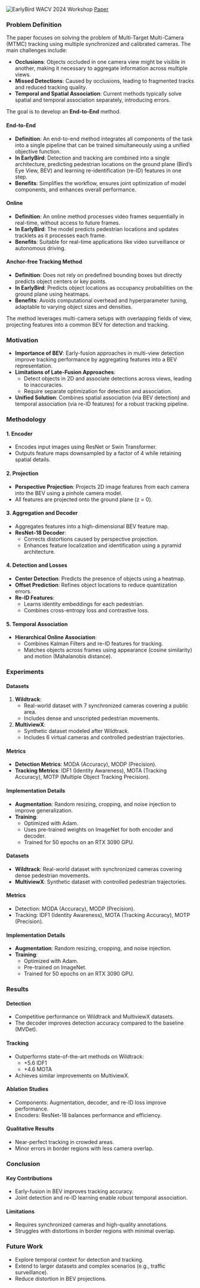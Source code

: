 ![EarlyBird WACV 2024 Workshop](https://img.shields.io/badge/WACV%20Workshop-2024-f1b800) [Paper](https://arxiv.org/abs/2310.13350)

### Problem Definition

The paper focuses on solving the problem of Multi-Target Multi-Camera (MTMC) tracking using multiple synchronized and calibrated cameras. The main challenges include:

- **Occlusions**: Objects occluded in one camera view might be visible in another, making it necessary to aggregate information across multiple views.
- **Missed Detections**: Caused by occlusions, leading to fragmented tracks and reduced tracking quality.
- **Temporal and Spatial Association**: Current methods typically solve spatial and temporal association separately, introducing errors.

The goal is to develop an **End-to-End** method.

#### End-to-End
- **Definition**: An end-to-end method integrates all components of the task into a single pipeline that can be trained simultaneously using a unified objective function.
- **In EarlyBird**: Detection and tracking are combined into a single architecture, predicting pedestrian locations on the ground plane (Bird’s Eye View, BEV) and learning re-identification (re-ID) features in one step.
- **Benefits**: Simplifies the workflow, ensures joint optimization of model components, and enhances overall performance.

#### Online
- **Definition**: An online method processes video frames sequentially in real-time, without access to future frames.
- **In EarlyBird**: The model predicts pedestrian locations and updates tracklets as it processes each frame.
- **Benefits**: Suitable for real-time applications like video surveillance or autonomous driving.

#### Anchor-free Tracking Method
- **Definition**: Does not rely on predefined bounding boxes but directly predicts object centers or key points.
- **In EarlyBird**: Predicts object locations as occupancy probabilities on the ground plane using heatmaps.
- **Benefits**: Avoids computational overhead and hyperparameter tuning, adaptable to varying object sizes and densities.

The method leverages multi-camera setups with overlapping fields of view, projecting features into a common BEV for detection and tracking.

### Motivation

- **Importance of BEV**: Early-fusion approaches in multi-view detection improve tracking performance by aggregating features into a BEV representation.
- **Limitations of Late-Fusion Approaches**:
  - Detect objects in 2D and associate detections across views, leading to inaccuracies.
  - Require separate optimization for detection and association.
- **Unified Solution**: Combines spatial association (via BEV detection) and temporal association (via re-ID features) for a robust tracking pipeline.

### Methodology

#### 1. Encoder
- Encodes input images using ResNet or Swin Transformer.
- Outputs feature maps downsampled by a factor of 4 while retaining spatial details.

#### 2. Projection
- **Perspective Projection**: Projects 2D image features from each camera into the BEV using a pinhole camera model.
- All features are projected onto the ground plane (z = 0).

#### 3. Aggregation and Decoder
- Aggregates features into a high-dimensional BEV feature map.
- **ResNet-18 Decoder**:
  - Corrects distortions caused by perspective projection.
  - Enhances feature localization and identification using a pyramid architecture.

#### 4. Detection and Losses
- **Center Detection**: Predicts the presence of objects using a heatmap.
- **Offset Prediction**: Refines object locations to reduce quantization errors.
- **Re-ID Features**:
  - Learns identity embeddings for each pedestrian.
  - Combines cross-entropy loss and contrastive loss.

#### 5. Temporal Association
- **Hierarchical Online Association**:
  - Combines Kalman Filters and re-ID features for tracking.
  - Matches objects across frames using appearance (cosine similarity) and motion (Mahalanobis distance).

### Experiments

#### Datasets
1. **Wildtrack**:
   - Real-world dataset with 7 synchronized cameras covering a public area.
   - Includes dense and unscripted pedestrian movements.
2. **MultiviewX**:
   - Synthetic dataset modeled after Wildtrack.
   - Includes 6 virtual cameras and controlled pedestrian trajectories.

#### Metrics
- **Detection Metrics**: MODA (Accuracy), MODP (Precision).
- **Tracking Metrics**: IDF1 (Identity Awareness), MOTA (Tracking Accuracy), MOTP (Multiple Object Tracking Precision).

#### Implementation Details
- **Augmentation**: Random resizing, cropping, and noise injection to improve generalization.
- **Training**:
  - Optimized with Adam.
  - Uses pre-trained weights on ImageNet for both encoder and decoder.
  - Trained for 50 epochs on an RTX 3090 GPU.

#### Datasets
- **Wildtrack**: Real-world dataset with synchronized cameras covering dense pedestrian movements.
- **MultiviewX**: Synthetic dataset with controlled pedestrian trajectories.

#### Metrics
- Detection: MODA (Accuracy), MODP (Precision).
- Tracking: IDF1 (Identity Awareness), MOTA (Tracking Accuracy), MOTP (Precision).

#### Implementation Details
- **Augmentation**: Random resizing, cropping, and noise injection.
- **Training**:
  - Optimized with Adam.
  - Pre-trained on ImageNet.
  - Trained for 50 epochs on an RTX 3090 GPU.

### Results

#### Detection
- Competitive performance on Wildtrack and MultiviewX datasets.
- The decoder improves detection accuracy compared to the baseline (MVDet).

#### Tracking
- Outperforms state-of-the-art methods on Wildtrack:
  - +5.6 IDF1
  - +4.6 MOTA
- Achieves similar improvements on MultiviewX.

#### Ablation Studies
- Components: Augmentation, decoder, and re-ID loss improve performance.
- Encoders: ResNet-18 balances performance and efficiency.

#### Qualitative Results
- Near-perfect tracking in crowded areas.
- Minor errors in border regions with less camera overlap.

### Conclusion

#### Key Contributions
- Early-fusion in BEV improves tracking accuracy.
- Joint detection and re-ID learning enable robust temporal association.

#### Limitations
- Requires synchronized cameras and high-quality annotations.
- Struggles with distortions in border regions with minimal overlap.

### Future Work
- Explore temporal context for detection and tracking.
- Extend to larger datasets and complex scenarios (e.g., traffic surveillance).
- Reduce distortion in BEV projections.

